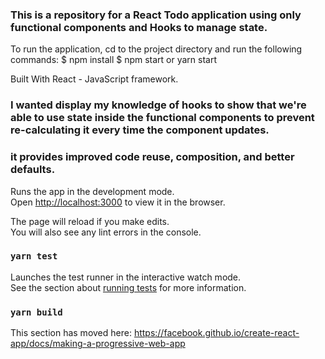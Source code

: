 ### This is a repository for a React Todo application using only functional components and Hooks to manage state. 

To run the application, cd to the project directory and run the following commands:
$ npm install
$ npm start or yarn start

Built With
React - JavaScript framework.

### I wanted display my knowledge of hooks to show that we're able to use state inside the functional components to prevent re-calculating it every time the component updates.
###  it provides improved code reuse, composition, and better defaults.

Runs the app in the development mode.<br />
Open [http://localhost:3000](http://localhost:3000) to view it in the browser.

The page will reload if you make edits.<br />
You will also see any lint errors in the console.

### `yarn test`

Launches the test runner in the interactive watch mode.<br />
See the section about [running tests](https://facebook.github.io/create-react-app/docs/running-tests) for more information.

### `yarn build`



This section has moved here: https://facebook.github.io/create-react-app/docs/making-a-progressive-web-app
